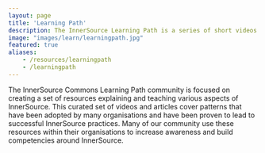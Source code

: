 ```yaml
---
layout: page
title: 'Learning Path'
description: The InnerSource Learning Path is a series of short videos and articles explaining and teaching various aspects of InnerSource. It is a great place to get started to understand the basic concepts and the benefits of InnerSource.
image: "images/learn/learningpath.jpg"
featured: true
aliases:
    - /resources/learningpath
    - /learningpath
---
```


The InnerSource Commons Learning Path community is focused on creating a set of resources explaining and teaching various aspects of InnerSource. This curated set of videos and articles cover patterns that have been adopted by many organisations and have been proven to lead to successful InnerSource practices. Many of our community use these resources within their organisations to increase awareness and build competencies around InnerSource.